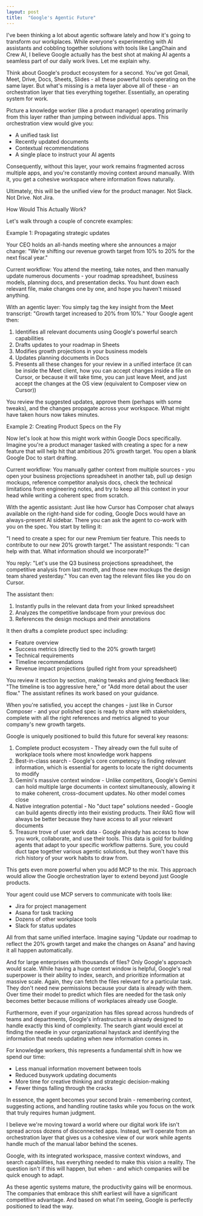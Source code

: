 ```yaml
---
layout: post
title:  "Google's Agentic Future"
---
```


I've been thinking a lot about agentic software lately and how it's going to transform our workplaces. While everyone's experimenting with AI assistants and cobbling together solutions with tools like LangChain and Crew AI, I believe Google actually has the best shot at making AI agents a seamless part of our daily work lives. Let me explain why.

Think about Google's product ecosystem for a second. You've got Gmail, Meet, Drive, Docs, Sheets, Slides - all these powerful tools operating on the same layer. But what's missing is a meta layer above all of these - an orchestration layer that ties everything together. Essentially, an operating system for work.

Picture a knowledge worker (like a product manager) operating primarily from this layer rather than jumping between individual apps. This orchestration view would give you:
* A unified task list
* Recently updated documents
* Contextual recommendations
* A single place to instruct your AI agents

Consequently, without this layer, your work remains fragmented across multiple apps, and you're constantly moving context around manually. With it, you get a cohesive workspace where information flows naturally.

Ultimately, this will be the unified view for the product manager. Not Slack. Not Drive. Not Jira.

How Would This Actually Work?

Let's walk through a couple of concrete examples:

Example 1: Propagating strategic updates

Your CEO holds an all-hands meeting where she announces a major change: "We're shifting our revenue growth target from 10% to 20% for the next fiscal year."

Current workflow: You attend the meeting, take notes, and then manually update numerous documents - your roadmap spreadsheet, business models, planning docs, and presentation decks. You hunt down each relevant file, make changes one by one, and hope you haven't missed anything.

With an agentic layer: You simply tag the key insight from the Meet transcript: "Growth target increased to 20% from 10%." Your Google agent then:
1. Identifies all relevant documents using Google's powerful search capabilities
2. Drafts updates to your roadmap in Sheets
3. Modifies growth projections in your business models
4. Updates planning documents in Docs
5. Presents all these changes for your review in a unified interface (it can be inside the Meet client, how you can accept changes inside a file on Cursor, or because it will take time, you can just leave Meet, and just accept the changes at the OS view (equivalent to Composer view on Cursor))

You review the suggested updates, approve them (perhaps with some tweaks), and the changes propagate across your workspace. What might have taken hours now takes minutes.

Example 2: Creating Product Specs on the Fly

Now let's look at how this might work within Google Docs specifically.
Imagine you're a product manager tasked with creating a spec for a new feature that will help hit that ambitious 20% growth target. You open a blank Google Doc to start drafting.

Current workflow: You manually gather context from multiple sources - you open your business projections spreadsheet in another tab, pull up design mockups, reference competitor analysis docs, check the technical limitations from engineering notes, and try to keep all this context in your head while writing a coherent spec from scratch.

With the agentic assistant: Just like how Cursor has Composer chat always available on the right-hand side for coding, Google Docs would have an always-present AI sidebar. There you can ask the agent to co-work with you on the spec. You start by telling it:

"I need to create a spec for our new Premium tier feature. This needs to contribute to our new 20% growth target."
The assistant responds: "I can help with that. What information should we incorporate?"

You reply: "Let's use the Q3 business projections spreadsheet, the competitive analysis from last month, and those new mockups the design team shared yesterday." You can even tag the relevant files like you do on Cursor.

The assistant then:
1. Instantly pulls in the relevant data from your linked spreadsheet
2. Analyzes the competitive landscape from your previous doc
3. References the design mockups and their annotations

It then drafts a complete product spec including:
* Feature overview
* Success metrics (directly tied to the 20% growth target)
* Technical requirements
* Timeline recommendations
* Revenue impact projections (pulled right from your spreadsheet)

You review it section by section, making tweaks and giving feedback like: "The timeline is too aggressive here," or "Add more detail about the user flow." The assistant refines its work based on your guidance.

When you're satisfied, you accept the changes - just like in Cursor Composer - and your polished spec is ready to share with stakeholders, complete with all the right references and metrics aligned to your company's new growth targets.

Google is uniquely positioned to build this future for several key reasons:
1. Complete product ecosystem - They already own the full suite of workplace tools where most knowledge work happens
2. Best-in-class search - Google's core competency is finding relevant information, which is essential for agents to locate the right documents to modify
3. Gemini's massive context window - Unlike competitors, Google's Gemini can hold multiple large documents in context simultaneously, allowing it to make coherent, cross-document updates. No other model comes close
4. Native integration potential - No "duct tape" solutions needed - Google can build agents directly into their existing products. Their RAG flow will always be better because they have access to all your relevant documents
5. Treasure trove of user work data - Google already has access to how you work, collaborate, and use their tools. This data is gold for building agents that adapt to your specific workflow patterns. Sure, you could duct tape together various agentic solutions, but they won't have this rich history of your work habits to draw from.

This gets even more powerful when you add MCP to the mix. This approach would allow the Google orchestration layer to extend beyond just Google products.

Your agent could use MCP servers to communicate with tools like:
* Jira for project management
* Asana for task tracking
* Dozens of other workplace tools
* Slack for status updates

All from that same unified interface. Imagine saying "Update our roadmap to reflect the 20% growth target and make the changes on Asana" and having it all happen automatically.

And for large enterprises with thousands of files? Only Google's approach would scale. While having a huge context window is helpful, Google's real superpower is their ability to index, search, and prioritize information at massive scale. Again, they can fetch the files relevant for a particular task. They don't need new permissions because your data is already with them. Over time their model to predict which files are needed for the task only becomes better because millions of workplaces already use Google.

Furthermore, even if your organization has files spread across hundreds of teams and departments, Google's infrastructure is already designed to handle exactly this kind of complexity. The search giant would excel at finding the needle in your organizational haystack and identifying the information that needs updating when new information comes in.

For knowledge workers, this represents a fundamental shift in how we spend our time:
* Less manual information movement between tools
* Reduced busywork updating documents
* More time for creative thinking and strategic decision-making
* Fewer things falling through the cracks

In essence, the agent becomes your second brain - remembering context, suggesting actions, and handling routine tasks while you focus on the work that truly requires human judgment.

I believe we're moving toward a world where our digital work life isn't spread across dozens of disconnected apps. Instead, we'll operate from an orchestration layer that gives us a cohesive view of our work while agents handle much of the manual labor behind the scenes.

Google, with its integrated workspace, massive context windows, and search capabilities, has everything needed to make this vision a reality. The question isn't if this will happen, but when - and which companies will be quick enough to adapt.

As these agentic systems mature, the productivity gains will be enormous. The companies that embrace this shift earliest will have a significant competitive advantage. And based on what I'm seeing, Google is perfectly positioned to lead the way.
